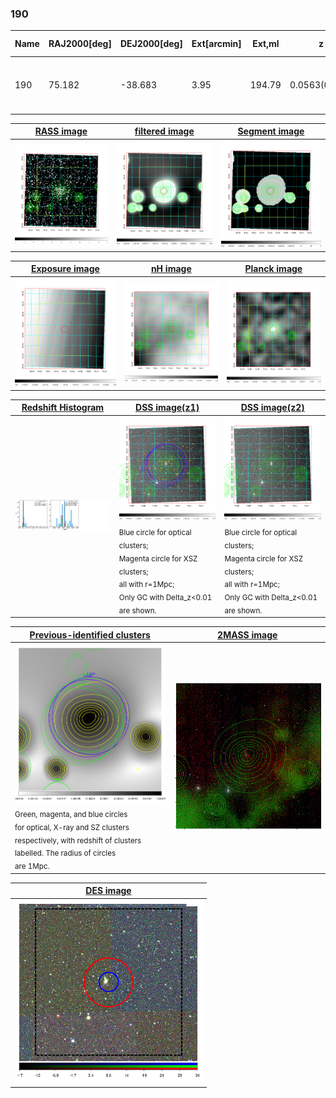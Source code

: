 <div STYLE="page-break-after: always;"></div>

### 190

|Name|RAJ2000[deg]|DEJ2000[deg] |Ext[arcmin]| Ext,ml | z | z_src| C|GC(XSZ,Delta_z<0.01)| GC(OPT,Delta_z<0.01)|GC| R_sig[arcmin] | R500[arcmin] | R500[Mpc]| CRsig[c/s] | CR500[c/s] |L500[1E44 erg/s]|F500[1E-12 erg/s/cm^2]| M500[1E14 Msun]|Tx[keV]|Cnt_sig|Beta|Rc[arcmin]|Comment|Alias|
|---|---|---|---|---|---|------|---|--------|---------|----------|---|---|---|---|---|---|---|---|---|---|---|---|---|---|
|190| 75.182| -38.683| 3.95| 194.79| 0.0563(0.005)| z1, z_xsz| B| MCXC, PSZ2, Tar| A, N, W| A, MCXC, N, PSZ2, Tar, W| 11.725| 12.134| 0.795| 0.343(0.041)| 0.345(0.041)| 0.485(0.032)| 6.418(0.420)| 1.51(0.05)| 2.81(0.06)| 166.3| 0.915(-0.098+0.061)| 6.276(-0.767+0.543)| -| k473|

|[RASS image](../image/190/190_img.pdf)|[filtered image](../image/190/190_fil.pdf)|[Segment image](../image/190/190_seg.pdf)|
|-------------------|--------------------|-------------------|
| <img src="../image/190/190_img.png" width="300">  | <img src="../image/190/190_fil.png" width="300">   | <img src="../image/190/190_seg.png" width="300">  |

|[Exposure image](../image/190/190_mex.pdf)| [nH image](../image/190/190_nh.pdf)| [Planck image](../image/190/190_p.pdf)|
|-------------------|--------------------|-------------------|
|<img src="../image/190/190_mex.png" width="300">   | <img src="../image/190/190_nh.png" width="300">    | <img src="../image/190/190_p.png" width="300"> |

|[Redshift Histogram](../image/190/190_zg.pdf) | [DSS image(z1)](../image/190/190_dss_z1.pdf)      |  [DSS image(z2)](../image/190/190_dss_z2.pdf)    |
|-------------------|--------------------|-------------------|
|<img src="../image/190/190_zg.png" width="300"> |<img src="../image/190/190_dss_z1.png" width="300"> <sub><br>Blue circle for optical clusters; <br>Magenta circle for XSZ clusters; <br>all with r=1Mpc; <br>Only GC with Delta_z<0.01 are shown. </sub>| <img src="../image/190/190_dss_z2.png" width="300"><sub><br>Blue circle for optical clusters; <br>Magenta circle for XSZ clusters; <br>all with r=1Mpc; <br>Only GC with Delta_z<0.01 are shown. </sub> |

|[Previous-identified clusters](../image/190/190_gc.pdf) | [2MASS image](../image/190/190_2mass.pdf)      |
|-------------------|-------------------|
|<img src=../image/190/190_gc.png width="300"> <br><sub>Green, magenta, and blue circles <br>for optical, X-ray and SZ clusters <br>respectively, with redshift of clusters <br>labelled. The radius of circles <br>are 1Mpc.</sub>|<img src="../image/190/190_2mass.png" width="300">  |

|[DES image](../image/190/190_des.pdf)   |
|-------------------|
| <img src="../image/190/190_des.png" width="300">  |

